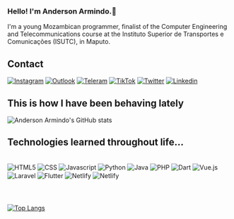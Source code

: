 ### Hello! I'm Anderson Armindo.👋

I'm a young Mozambican programmer, finalist of the Computer Engineering and Telecommunications course at the Instituto Superior de Transportes e Comunicações (ISUTC), in Maputo.

## Contact

[![Instagram](https://img.shields.io/badge/Instagram-E4405F?style=for-the-badge&logo=instagram&logoColor=white)](https://www.instagram.com/_andersonarmindo/)
[![Outlook](https://img.shields.io/badge/Microsoft_Outlook-0078D4?style=for-the-badge&logo=microsoft-outlook&logoColor=white)](mailto:andersonarmindojoao@outlook.com)
[![Teleram](https://img.shields.io/badge/Telegram-2CA5E0?style=for-the-badge&logo=telegram&logoColor=white)](https://t.me/AndersonArmindo)
[![TikTok](https://img.shields.io/badge/TikTok-000000?style=for-the-badge&logo=tiktok&logoColor=white)](https://tiktok.com/@andersonarmindo)
[![Twitter](https://img.shields.io/badge/Twitter-1DA1F2?style=for-the-badge&logo=twitter&logoColor=white)](https://twitter.com/andersonarmind0?t=2Hze2vHzcqdpbfqOim0rJA&s=08)
[![Linkedin](https://img.shields.io/badge/LinkedIn-0077B5?style=for-the-badge&logo=linkedin&logoColor=white)](https://www.linkedin.com/in/anderson-armindo-joão-413268260)


## This is how I have been behaving lately

![Anderson Armindo's GitHub stats](https://github-readme-stats.vercel.app/api?username=andersonarmindo&show_icons=true&theme=radical)

## Technologies learned throughout life...

<div style="display: inline_block"><br/>
    <img align="center" alt="HTML5" src="https://img.shields.io/badge/HTML5-E34F26?style=for-the-badge&logo=html5&logoColor=white"/>
    <img align="center" alt="CSS" src="https://img.shields.io/badge/CSS3-1572B6?style=for-the-badge&logo=css3&logoColor=white" />
    <img align="center" alt="Javascript" src="https://img.shields.io/badge/JavaScript-323330?style=for-the-badge&logo=javascript&logoColor=F7DF1E" />
    <img align="center" alt="Python" src="https://img.shields.io/badge/Python-14354C?style=for-the-badge&logo=python&logoColor=white" />
    <img align="center" alt="Java" src="https://img.shields.io/badge/Java-ED8B00?style=for-the-badge&logo=openjdk&logoColor=white" />
    <img align="center" alt="PHP" src="https://img.shields.io/badge/PHP-777BB4?style=for-the-badge&logo=php&logoColor=white" />
    <img align="center" alt="Dart" src="https://img.shields.io/badge/Dart-0175C2?style=for-the-badge&logo=dart&logoColor=white" />
    <img align="center" alt="Vue.js" src="https://img.shields.io/badge/Vue.js-35495E?style=for-the-badge&logo=vue.js&logoColor=4FC08D" />
    <img align="center" alt="Laravel" src="https://img.shields.io/badge/Laravel-FF2D20?style=for-the-badge&logo=laravel&logoColor=white" />
    <img align="center" alt="Flutter" src="https://img.shields.io/badge/Flutter-02569B?style=for-the-badge&logo=flutter&logoColor=white" />
    <img align="center" alt="Netlify" src="https://img.shields.io/badge/Netlify-00C7B7?style=for-the-badge&logo=netlify&logoColor=white" />
    <img align="center" alt="Netlify" src="https://img.shields.io/badge/Netlify-00C7B7?style=for-the-badge&logo=netlify&logoColor=white" />
</div><br/>

#

[![Top Langs](https://github-readme-stats.vercel.app/api/top-langs/?username=andersonarmindo&layout=compact)](https://github.com/andersonarmindo/github-readme-stats)
